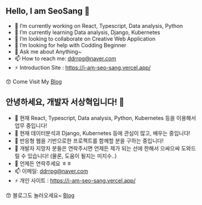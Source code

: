 ## Hello, I am SeoSang  👋

   
- 🔭 I’m currently working on React, Typescript, Data analysis, Python
- 🌱 I’m currently learning Data analysis, Django, Kubernetes
- 👯 I’m looking to collaborate on Creative Web Application
- 🤔 I’m looking for help with Codding Beginner
- 💬 Ask me about Anything~
- 📫 How to reach me: ddrrpg@naver.com
- ⚡ Introduction Site : https://i-am-seo-sang.vercel.app/

😙 Come Visit My [Blog](http://programming119.tistory.com)

## 안녕하세요, 개발자 서상혁입니다! 👋

- 🔭 현재 React, Typescript, Data analysis, Python, Kubernetes 등을 이용해서 업무 중입니다!
- 🌱 현재 데이터분석과 Django, Kubernetes 등에 관심이 많고, 배우는 중입니다!
- 👯 반응형 웹을 기반으로한 프로젝트를 함께할 분을 구하는 중입니다!
- 🤔 개발자 지망자 분들은 연락주시면 언제든 제가 되는 선에 한해서 으쌰으쌰 도와드릴 수 있습니다! (물론, 도움이 될지는 미지수..)
- 💬 언제든 연락주세요 ㅎㅎ
- 📫 이메일: ddrrpg@naver.com
- ⚡ 개인 사이트 : https://i-am-seo-sang.vercel.app/


😙 블로그도 놀러오세요~ [Blog](http://programming119.tistory.com)
